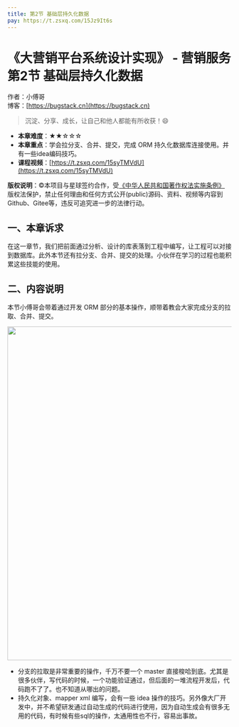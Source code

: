 ```yaml
---
title: 第2节 基础层持久化数据
pay: https://t.zsxq.com/15Jz9It6s
---
```


# 《大营销平台系统设计实现》 - 营销服务 第2节 基础层持久化数据

作者：小傅哥
<br/>博客：[https://bugstack.cn](https://bugstack.cn)

>沉淀、分享、成长，让自己和他人都能有所收获！😄

- **本章难度**：★★☆☆☆
- **本章重点**：学会拉分支、合并、提交，完成 ORM 持久化数据库连接使用。并有一些idea编码技巧。
- **课程视频**：[https://t.zsxq.com/15syTMVdU](https://t.zsxq.com/15syTMVdU)

**版权说明**：©本项目与星球签约合作，受[《中华人民共和国著作权法实施条例》](http://www.gov.cn/zhengce/2020-12/26/content_5573623.htm) 版权法保护，禁止任何理由和任何方式公开(public)源码、资料、视频等内容到Github、Gitee等，违反可追究进一步的法律行动。


## 一、本章诉求

在这一章节，我们把前面通过分析、设计的库表落到工程中编写，让工程可以对接到数据库。此外本节还有拉分支、合并、提交的处理。小伙伴在学习的过程也能积累这些技能的使用。

## 二、内容说明

本节小傅哥会带着通过开发 ORM 部分的基本操作，顺带着教会大家完成分支的拉取、合并、提交。

<div align="center">
    <img src="https://bugstack.cn/images/article/project/big-market/big-market-04-01.png?raw=true" width="750px">
</div>

- 分支的拉取是非常重要的操作，千万不要一个 master 直接梭哈到底。尤其是很多伙伴，写代码的时候，一个功能验证通过，但后面的一堆流程开发后，代码跑不了了。也不知道从哪出的问题。
- 持久化对象、mapper xml 编写，会有一些 idea 操作的技巧。另外像大厂开发中，并不希望研发通过自动生成的代码进行使用，因为自动生成会有很多无用的代码，有时候有些sql的操作，太通用性也不行，容易出事故。